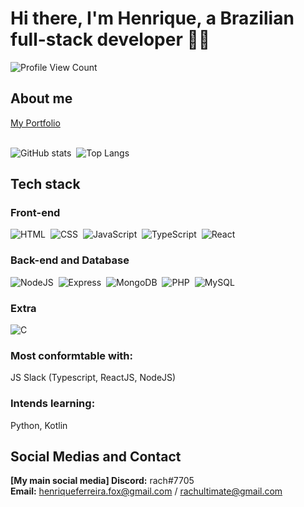 # Hi there, I'm Henrique, a Brazilian full-stack developer 👋🌉
![Profile View Count](https://komarev.com/ghpvc/?username=rachzy&color=blueviolet)

## About me

[My Portfolio](https://rachzy.github.io) <br> <br>

![GitHub stats](https://github-readme-stats.vercel.app/api?username=rachzy&show_icons=true&theme=radical)&nbsp;
![Top Langs](https://github-readme-stats.vercel.app/api/top-langs/?username=rachzy&hide=php&exclude_repo=Fastalk,Oncoffee&show_icons=true&theme=radical&layout=compact)

## Tech stack

### Front-end

![HTML](https://img.shields.io/badge/HTML5-E34F26?style=for-the-badge&logo=html5&logoColor=white)&nbsp;
![CSS](https://img.shields.io/badge/CSS3-1572B6?style=for-the-badge&logo=css3&logoColor=white)&nbsp;
![JavaScript](https://img.shields.io/badge/JavaScript-323330?style=for-the-badge&logo=javascript&logoColor=F7DF1)&nbsp;
![TypeScript](https://img.shields.io/badge/TypeScript-007ACC?style=for-the-badge&logo=typescript&logoColor=white)&nbsp;
![React](https://img.shields.io/badge/React-20232A?style=for-the-badge&logo=react&logoColor=61DAFB)&nbsp;

### Back-end and Database

![NodeJS](https://img.shields.io/badge/Node.js-43853D?style=for-the-badge&logo=node.js&logoColor=white)&nbsp;
![Express](https://img.shields.io/badge/Express.js-404D59?style=for-the-badge)&nbsp;
![MongoDB](https://img.shields.io/badge/MongoDB-4EA94B?style=for-the-badge&logo=mongodb&logoColor=white)&nbsp;
![PHP](https://img.shields.io/badge/PHP-777BB4?style=for-the-badge&logo=php&logoColor=white)&nbsp;
![MySQL](https://img.shields.io/badge/MySQL-00000F?style=for-the-badge&logo=mysql&logoColor=white)&nbsp;

### Extra

![C](https://img.shields.io/badge/C-00599C?style=for-the-badge&logo=c&logoColor=white)&nbsp;

<h3>Most conformtable with:</h3> JS Slack (Typescript, ReactJS, NodeJS)
<h3>Intends learning:</h3> Python, Kotlin

## Social Medias and Contact
<b>[My main social media] Discord:</b> rach#7705 <br>
<b>Email:</b> henriqueferreira.fox@gmail.com / rachultimate@gmail.com <br>

